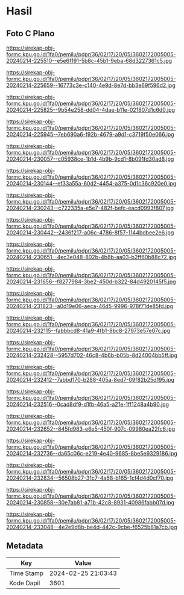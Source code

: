 # Hasil

## Foto C Plano

https://sirekap-obj-formc.kpu.go.id/1fa0/pemilu/pdpr/36/02/17/20/05/3602172005005-20240214-225510--e5e6f191-5b8c-45b1-9eba-68d3227361c5.jpg

https://sirekap-obj-formc.kpu.go.id/1fa0/pemilu/pdpr/36/02/17/20/05/3602172005005-20240214-225659--16773c3e-c140-4e9d-8e7d-bb3e69f596d2.jpg

https://sirekap-obj-formc.kpu.go.id/1fa0/pemilu/pdpr/36/02/17/20/05/3602172005005-20240214-225825--9b54e258-dd04-4dae-b11e-021807d1c6d0.jpg

https://sirekap-obj-formc.kpu.go.id/1fa0/pemilu/pdpr/36/02/17/20/05/3602172005005-20240214-225945--7eb690a6-f92b-4679-a9d1-c3719f50e066.jpg

https://sirekap-obj-formc.kpu.go.id/1fa0/pemilu/pdpr/36/02/17/20/05/3602172005005-20240214-230057--c05938ce-1b1d-4b9b-9cd1-8b091fd30ad8.jpg

https://sirekap-obj-formc.kpu.go.id/1fa0/pemilu/pdpr/36/02/17/20/05/3602172005005-20240214-230144--ef33a55a-60d2-4454-a375-0d1c36c920e0.jpg

https://sirekap-obj-formc.kpu.go.id/1fa0/pemilu/pdpr/36/02/17/20/05/3602172005005-20240214-230243--c722335a-e5e7-482f-befc-eacd0993f807.jpg

https://sirekap-obj-formc.kpu.go.id/1fa0/pemilu/pdpr/36/02/17/20/05/3602172005005-20240214-230442--2436f217-a06c-4786-8f57-1144bdbee2e6.jpg

https://sirekap-obj-formc.kpu.go.id/1fa0/pemilu/pdpr/36/02/17/20/05/3602172005005-20240214-230651--4ec3e048-802b-4b8b-aa03-b2ff60b88c72.jpg

https://sirekap-obj-formc.kpu.go.id/1fa0/pemilu/pdpr/36/02/17/20/05/3602172005005-20240214-231656--f8277984-3be2-450d-b322-84d4920145f5.jpg

https://sirekap-obj-formc.kpu.go.id/1fa0/pemilu/pdpr/36/02/17/20/05/3602172005005-20240214-231823--a0d19e06-aeca-46d5-9996-978f71de85fd.jpg

https://sirekap-obj-formc.kpu.go.id/1fa0/pemilu/pdpr/36/02/17/20/05/3602172005005-20240214-232115--fabbbcd8-41a9-4fb1-8bc8-27973e57e07c.jpg

https://sirekap-obj-formc.kpu.go.id/1fa0/pemilu/pdpr/36/02/17/20/05/3602172005005-20240214-232428--5957d702-46c8-4b6b-b05b-8d24004bb5ff.jpg

https://sirekap-obj-formc.kpu.go.id/1fa0/pemilu/pdpr/36/02/17/20/05/3602172005005-20240214-232412--7abbd170-b288-405a-8ed7-09f82b25d195.jpg

https://sirekap-obj-formc.kpu.go.id/1fa0/pemilu/pdpr/36/02/17/20/05/3602172005005-20240214-232516--0cad8df9-d1fb-46a5-a21e-1ff1248a4b90.jpg

https://sirekap-obj-formc.kpu.go.id/1fa0/pemilu/pdpr/36/02/17/20/05/3602172005005-20240214-232652--845fd963-e6e5-450f-907c-09980ea22fc6.jpg

https://sirekap-obj-formc.kpu.go.id/1fa0/pemilu/pdpr/36/02/17/20/05/3602172005005-20240214-232736--da65c06c-e219-4e40-9685-8be5e9329186.jpg

https://sirekap-obj-formc.kpu.go.id/1fa0/pemilu/pdpr/36/02/17/20/05/3602172005005-20240214-232834--56508b27-31c7-4a68-b165-1cf4d4d0cf70.jpg

https://sirekap-obj-formc.kpu.go.id/1fa0/pemilu/pdpr/36/02/17/20/05/3602172005005-20240214-230858--30e7ab81-a71b-42c8-8931-40986fabb07d.jpg

https://sirekap-obj-formc.kpu.go.id/1fa0/pemilu/pdpr/36/02/17/20/05/3602172005005-20240214-233048--4e2e9d8b-be4d-442c-9cbe-f6525b81a7cb.jpg


## Metadata

| Key        | Value               |
| ---------- | ------------------- |
| Time Stamp | 2024-02-25 21:03:43 |
| Kode Dapil | 3601                |



